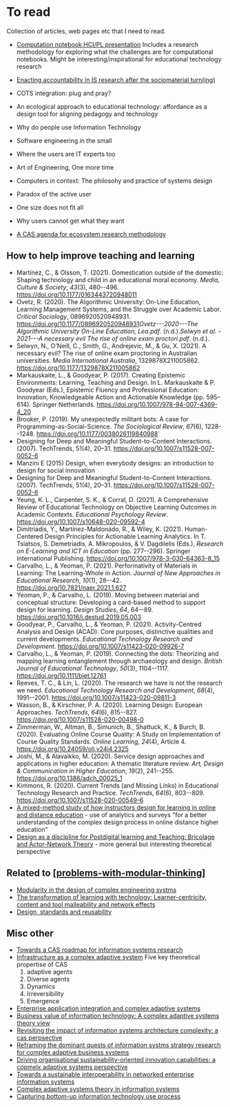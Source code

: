 # To read

Collection of articles, web pages etc that I need to read.

- [Computation notebook HCI/PL presentation](https://onedrive.live.com/view.aspx?resid=23A98B32CC5D3F92!164971&ithint=file%2cpptx&authkey=!AEJf_FUrs2QcomQ)
  Includes a research methodology for exploring what the challenges are for computational notebooks. Might be interesting/inspirational for educational technology research
- [Enacting accountability in IS research after the sociomaterial turn(ing)](https://aisel.aisnet.org/jais/vol21/iss4/10/) 
- COTS integration: plug and pray?
- An ecological approach to educational technology: affordance as a design tool for aligning pedagogy and technology
- Why do people use Information Technology
- Software engineering in the small
- Where the users are IT experts too
- Art of Engineering, One more time
- Computers in context: The philosohy and practice of systems design
- Paradox of the active user
- One size does not fit all
- Why users cannot get what they want

- [A CAS agenda for ecosystem research methodology](https://www-sciencedirect-com.libraryproxy.griffith.edu.au/science/article/pii/S0040162519305505)

## How to help improve teaching and learning

- Martínez, C., & Olsson, T. (2021). Domestication outside of the domestic: Shaping technology and child in an educational moral economy. *Media, Culture & Society*, *43*(3), 480--496\. <https://doi.org/10.1177/0163443720948011>
- Ovetz, R. (2020). The Algorithmic University: On-Line Education, Learning Management Systems, and the Struggle over Academic Labor. *Critical Sociology*, 0896920520948931\. <https://doi.org/10.1177/0896920520948931>*Ovetz---2020---The Algorithmic University On-Line Education, Lea.pdf*. (n.d.).*Selwyn et al. - 2021---A necessary evil The rise of online exam proctori.pdf*. (n.d.).
- Selwyn, N., O'Neill, C., Smith, G., Andrejevic, M., & Gu, X. (2021). A necessary evil? The rise of online exam proctoring in Australian universities. *Media International Australia*, 1329878X211005862\. <https://doi.org/10.1177/1329878X211005862>
- Markauskaite, L., & Goodyear, P. (2017). Creating Epistemic Environments: Learning, Teaching and Design. In L. Markauskaite & P. Goodyear (Eds.), Epistemic Fluency and Professional Education: Innovation, Knowledgeable Action and Actionable Knowledge (pp. 595–614). Springer Netherlands. https://doi.org/10.1007/978-94-007-4369-4_20
- Brooker, P. (2019). My unexpectedly militant bots: A case for Programming-as-Social-Science. *The Sociological Review*, *67*(6), 1228--1248\. <https://doi.org/10.1177/0038026119840988>`
- Designing for Deep and Meaningful Student-to-Content Interactions. (2007). TechTrends, 51(4), 20–31. https://doi.org/10.1007/s11528-007-0052-6
- Manzini E (2015) Design, when everybody designs: an introduction to design for social innovation
- Designing for Deep and Meaningful Student-to-Content Interactions. (2007). TechTrends, 51(4), 20–31. https://doi.org/10.1007/s11528-007-0052-6
- Yeung, K. L., Carpenter, S. K., & Corral, D. (2021). A Comprehensive Review of Educational Technology on Objective Learning Outcomes in Academic Contexts. *Educational Psychology Review*. <https://doi.org/10.1007/s10648-020-09592-4>
- Dimitriadis, Y., Martínez-Maldonado, R., & Wiley, K. (2021). Human-Centered Design Principles for Actionable Learning Analytics. In T. Tsiatsos, S. Demetriadis, A. Mikropoulos, & V. Dagdilelis (Eds.), *Research on E-Learning and ICT in Education* (pp. 277--296). Springer International Publishing. <https://doi.org/10.1007/978-3-030-64363-8_15>
- Carvalho, L., & Yeoman, P. (2021). Performativity of Materials in Learning: The Learning-Whole in Action. *Journal of New Approaches in Educational Research*, *10*(1), 28--42\. <https://doi.org/10.7821/naer.2021.1.627>
- Yeoman, P., & Carvalho, L. (2019). Moving between material and conceptual structure: Developing a card-based method to support design for learning. *Design Studies*, *64*, 64--89\. <https://doi.org/10.1016/j.destud.2019.05.003>
- Goodyear, P., Carvalho, L., & Yeoman, P. (2021). Activity-Centred Analysis and Design (ACAD): Core purposes, distinctive qualities and current developments. *Educational Technology Research and Development*. <https://doi.org/10.1007/s11423-020-09926-7>
- Carvalho, L., & Yeoman, P. (2019). Connecting the dots: Theorizing and mapping learning entanglement through archaeology and design. *British Journal of Educational Technology*, *50*(3), 1104--1117\. <https://doi.org/10.1111/bjet.12761>
- Reeves, T. C., & Lin, L. (2020). The research we have is not the research we need. *Educational Technology Research and Development*, *68*(4), 1991--2001\. <https://doi.org/10.1007/s11423-020-09811-3>
- Wasson, B., & Kirschner, P. A. (2020). Learning Design: European Approaches. *TechTrends*, *64*(6), 815--827\. <https://doi.org/10.1007/s11528-020-00498-0>
- Zimmerman, W., Altman, B., Simunich, B., Shattuck, K., & Burch, B. (2020). Evaluating Online Course Quality: A Study on Implementation of Course Quality Standards. *Online Learning*, *24*(4), Article 4\. <https://doi.org/10.24059/olj.v24i4.2325>
- Joshi, M., & Alavaikko, M. (2020). Service design approaches and applications in higher education: A thematic literature review. *Art, Design & Communication in Higher Education*, *19*(2), 241--255\. <https://doi.org/10.1386/adch_00025_1>
- Kimmons, R. (2020). Current Trends (and Missing Links) in Educational Technology Research and Practice. *TechTrends*, *64*(6), 803--809\. <https://doi.org/10.1007/s11528-020-00549-6>
- [A mixed-method study of how instructors design for learning in online and distance education](https://learning-analytics.info/index.php/JLA/article/view/6807) - use of analytics and surveys "for a better understanding of the complex design process in online distance higher education"
- [Design as a discipline for Postdigital learning and Teaching: Bricolage and Actor-Network Theory](https://link-springer-com.libraryproxy.griffith.edu.au/article/10.1007/s42438-019-00036-z) - more general but interesting theoretical perspective

## Related to [[problems-with-modular-thinking]]

- [Modularity in the design of complex engineering systms](http://citeseerx.ist.psu.edu/viewdoc/download?doi=10.1.1.466.513&rep=rep1&type=pdf)
- [The transformation of learning with technology: Learner-centricity, content and tool malleability and network effects](https://www-jstor-org.libraryproxy.griffith.edu.au/stable/44429655?seq=1#metadata_info_tab_contents)
- [Design, standards and reusability](http://www.downes.ca/cgi-bin/page.cgi?post=54)

## Misc other

- [Towards a CAS roadmap for information systems research](https://eprints.qut.edu.au/111590/)
- [Infrastructure as a complex adaptive system](https://www.hindawi.com/journals/complexity/2018/3427826/)
  Five key theoretical propertise of CAS
  1. adaptive agents
  2. Diverse agents
  3. Dynamics
  4. Irreversibility
  5. Emergence
- [Enterprise application integration and complex adaptive systems](https://dl-acm-org.libraryproxy.griffith.edu.au/doi/fullHtml/10.1145/570907.570932)
- [Business value of information technology: A complex adaptive systems theory view](https://eprints.qut.edu.au/132323/)
- [Revisiting the impact of information systems architecture complexity: a cas perpsective](https://www.alexandria.unisg.ch/252518/)
- [Reframing the dominant quests of information systms strategy research for complex adaptive business systems](https://pubsonline-informs-org.libraryproxy.griffith.edu.au/doi/abs/10.1287/isre.1100.0317)
- [Driving organisational sustainability-oriented innovation capabilities: a copmelx adaptive systems perspective](https://www-sciencedirect-com.libraryproxy.griffith.edu.au/science/article/pii/S1877343517300295)
- [Towards a sustainable interoperability in networked enterprise information systems](https://www-sciencedirect-com.libraryproxy.griffith.edu.au/science/article/pii/S0166361515300191)
- [Complex adaptive systems theory in information systems](https://eprints.qut.edu.au/111589/)
- [Capturing bottom-up information technology use process](https://www-jstor-org.libraryproxy.griffith.edu.au/stable/23044054)


[//begin]: # "Autogenerated link references for markdown compatibility"
[problems-with-modular-thinking]: ../sense/loose/problems-with-modular-thinking.md "Problems with Modular Thinking"
[//end]: # "Autogenerated link references"